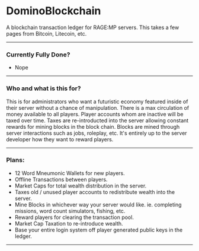 # DominoBlockchain

A blockchain transaction ledger for RAGE:MP servers. This takes a few pages from Bitcoin, Litecoin, etc.

---

### Currently Fully Done?
* Nope

---

### Who and what is this for?

This is for administrators who want a futuristic economy featured inside of their server without a chance of manipulation. There is a max circulation of money available to all players. Player accounts whom are inactive will be taxed over time. Taxes are re-introducted into the server allowing constant rewards for mining blocks in the block chain. Blocks are mined through server interactions such as jobs, roleplay, etc. It's entirely up to the server developer how they want to reward players.

---

### Plans:

* 12 Word Mneumonic Wallets for new players.
* Offline Transactions between players.
* Market Caps for total wealth distribution in the server.
* Taxes old / unused player accounts to redistribute wealth into the server.
* Mine Blocks in whichever way your server would like. ie. completing missions, word count simulators, fishing, etc.
* Reward players for clearing the transaction pool.
* Market Cap Taxation to re-introduce wealth.
* Base your entire login system off player generated public keys in the ledger.

---


